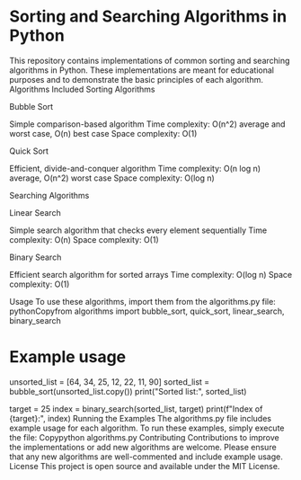 # Sorting and Searching Algorithms in Python
This repository contains implementations of common sorting and searching algorithms in Python. These implementations are meant for educational purposes and to demonstrate the basic principles of each algorithm.
Algorithms Included
Sorting Algorithms

Bubble Sort

Simple comparison-based algorithm
Time complexity: O(n^2) average and worst case, O(n) best case
Space complexity: O(1)


Quick Sort

Efficient, divide-and-conquer algorithm
Time complexity: O(n log n) average, O(n^2) worst case
Space complexity: O(log n)



Searching Algorithms

Linear Search

Simple search algorithm that checks every element sequentially
Time complexity: O(n)
Space complexity: O(1)


Binary Search

Efficient search algorithm for sorted arrays
Time complexity: O(log n)
Space complexity: O(1)



Usage
To use these algorithms, import them from the algorithms.py file:
pythonCopyfrom algorithms import bubble_sort, quick_sort, linear_search, binary_search

# Example usage
unsorted_list = [64, 34, 25, 12, 22, 11, 90]
sorted_list = bubble_sort(unsorted_list.copy())
print("Sorted list:", sorted_list)

target = 25
index = binary_search(sorted_list, target)
print(f"Index of {target}:", index)
Running the Examples
The algorithms.py file includes example usage for each algorithm. To run these examples, simply execute the file:
Copypython algorithms.py
Contributing
Contributions to improve the implementations or add new algorithms are welcome. Please ensure that any new algorithms are well-commented and include example usage.
License
This project is open source and available under the MIT License.
